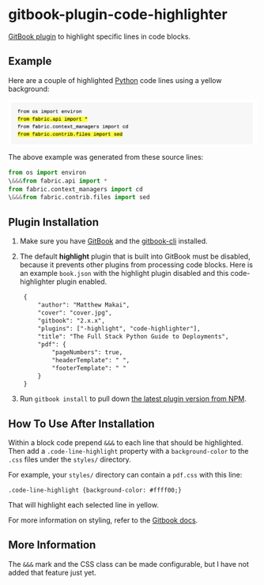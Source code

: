 # gitbook-plugin-code-highlighter
[GitBook plugin](https://plugins.gitbook.com/) to highlight specific 
lines in code blocks.


## Example
Here are a couple of highlighted [Python](https://www.fullstackpython.com/) 
code lines using a yellow background:
 
<img src="./docs/img/example-highlight.png">

The above example was generated from these source lines:

```python
from os import environ
\&&&from fabric.api import *
from fabric.context_managers import cd
\&&&from fabric.contrib.files import sed
```


## Plugin Installation
1. Make sure you have [GitBook](https://github.com/GitbookIO/gitbook) 
   and the [gitbook-cli](https://github.com/GitbookIO/gitbook-cli) 
   installed.

1. The default **highlight** plugin that is built into GitBook must be 
   disabled, because it prevents other plugins from processing code 
   blocks. Here is an example `book.json` with the highlight plugin 
   disabled and this code-highlighter plugin enabled.

        {
            "author": "Matthew Makai",
            "cover": "cover.jpg",
            "gitbook": "2.x.x",
            "plugins": ["-highlight", "code-highlighter"],
            "title": "The Full Stack Python Guide to Deployments",
            "pdf": {
                "pageNumbers": true,
                "headerTemplate": " ",
                "footerTemplate": " "
            }
        }

1. Run `gitbook install` to pull down 
   [the latest plugin version from NPM](https://www.npmjs.com/package/gitbook-plugin-code-highlighter).


## How To Use After Installation
Within a block code prepend `&&&` to each line that should be highlighted.
Then add a `.code-line-highlight` property with a `background-color` to 
the `.css` files under the `styles/` directory. 

For example, your `styles/` directory can contain a `pdf.css` with this line:

    .code-line-highlight {background-color: #ffff00;}

That will highlight each selected line in yellow.

For more information on styling, refer to the 
[Gitbook docs](https://help.gitbook.com/styling/book.html).


## More Information
The `&&&` mark and the CSS class can be made configurable, but I have not 
added that feature just yet. 
